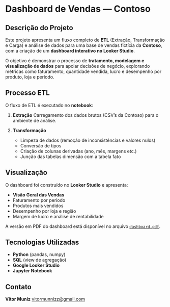 # Dashboard de Vendas — Contoso

## Descrição do Projeto

Este projeto apresenta um fluxo completo de **ETL** (Extração, Transformação e Carga) e análise de dados para uma base de vendas fictícia da **Contoso**, com a criação de um **dashboard interativo no Looker Studio**.

O objetivo é demonstrar o processo de **tratamento, modelagem e visualização de dados** para apoiar decisões de negócio, explorando métricas como faturamento, quantidade vendida, lucro e desempenho por produto, loja e período.


## Processo ETL

O fluxo de ETL é executado no **notebook**:

1. **Extração**
   Carregamento dos dados brutos (CSV’s da Contoso) para o ambiente de análise.

2. **Transformação**

   * Limpeza de dados (remoção de inconsistências e valores nulos)
   * Conversão de tipos
   * Criação de colunas derivadas (ano, mês, margens etc.)
   * Junção das tabelas dimensão com a tabela fato

## Visualização

O dashboard foi construído no **Looker Studio** e apresenta:

* **Visão Geral das Vendas**
* Faturamento por período
* Produtos mais vendidos
* Desempenho por loja e região
* Margem de lucro e análise de rentabilidade

A versão em PDF do dashboard está disponível no arquivo [`dashboard.pdf`](dashboard.pdf).


## Tecnologias Utilizadas

* **Python** (pandas, numpy)
* **SQL** (view de agregação)
* **Google Looker Studio**
* **Jupyter Notebook**

## Contato

**Vitor Muniz**
[vitormunnizz@gmail.com](mailto:vitormunnizz@gmail.com)

